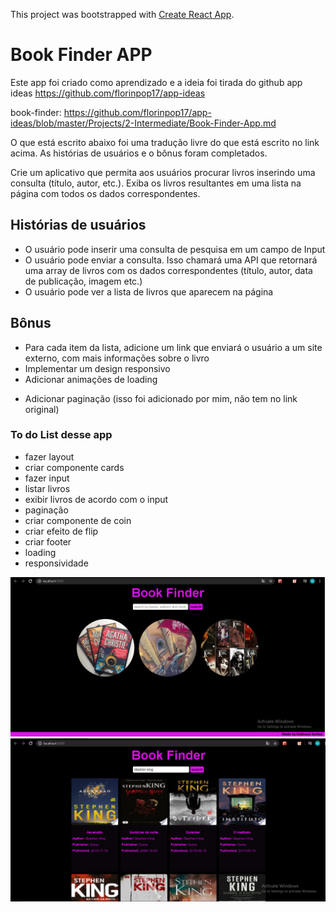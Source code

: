 This project was bootstrapped with [Create React App](https://github.com/facebook/create-react-app).

# Book Finder APP

Este app foi criado como aprendizado e a ideia foi tirada do github app ideas 
https://github.com/florinpop17/app-ideas

book-finder: https://github.com/florinpop17/app-ideas/blob/master/Projects/2-Intermediate/Book-Finder-App.md

O que está escrito abaixo foi uma tradução livre do que está escrito no link acima. As histórias de usuários e o bônus foram completados.

Crie um aplicativo que permita aos usuários procurar livros inserindo uma consulta (título, autor, etc.). Exiba os livros resultantes em uma lista na página com todos os dados correspondentes.

## Histórias de usuários

- O usuário pode inserir uma consulta de pesquisa em um campo de Input
- O usuário pode enviar a consulta. Isso chamará uma API que retornará uma array de livros com os dados correspondentes (título, autor, data de publicação, imagem etc.)
- O usuário pode ver a lista de livros que aparecem na página

## Bônus

- Para cada item da lista, adicione um link que enviará o usuário a um site externo, com mais informações sobre o livro
- Implementar um design responsivo
- Adicionar animações de loading
+ Adicionar paginação (isso foi adicionado por mim, não tem no link original) 

### To do List desse app

 - fazer layout
 - criar componente cards
 - fazer input 
 - listar livros 
 - exibir livros de acordo com o input
 - paginação
 - criar componente de coin
 - criar efeito de flip
 - criar footer
 - loading
 - responsividade

<img src="screens/01.png"/>
<img src="screens/02.png"/>
